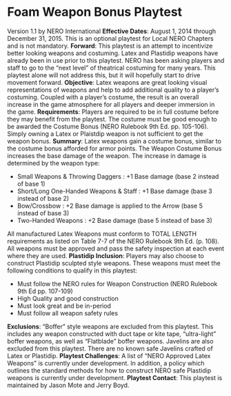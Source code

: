# Foam Weapon Bonus Playtest

Version 1.1 by NERO International
**Effective Dates**: August 1, 2014 through December 31, 2015. This is an optional playtest for Local NERO Chapters and is not mandatory.
**Forward**: This playtest is an attempt to incentivize better looking weapons and costuming. Latex and Plastidip weapons have already been in use prior to this playtest. NERO has been asking players and staff to go to the “next level” of theatrical costuming for many years. This playtest alone will not address this, but it will hopefully start to drive movement forward.
**Objective**: Latex weapons are great looking visual representations of weapons and help to add additional quality to a player’s costuming. Coupled with a player’s costume, the result is an overall increase in the game atmosphere for all players and deeper immersion in the game.
**Requirements**: Players are required to be in full costume before they may benefit from the playtest. The costume must be good enough to
be awarded the Costume Bonus (NERO Rulebook 9th Ed. pp. 105-106). Simply owning a Latex or Plaistdip weapon is not sufficient to get the weapon bonus.
**Summary**: Latex weapons gain a costume bonus, similar to the costume bonus afforded for armor points. The Weapon Costume
Bonus increases the base damage of the weapon. The increase in damage is determined by the weapon type:

- Small Weapons & Throwing Daggers : +1 Base damage (base 2 instead of base 1)
- Short/Long One-Handed Weapons & Staff : +1 Base damage (base 3 instead of base 2)
- Bow/Crossbow : +2 Base damage is applied to the Arrow (base 5 instead of base 3)
- Two-Handed Weapons : +2 Base damage (base 5 instead of base 3)

All manufactured Latex Weapons must conform to TOTAL LENGTH requirements as listed on Table 7-7 of the NERO Rulebook 9th Ed. (p. 108). All weapons must be approved and pass the safety inspection at each event where they are used.
**Plastidip Inclusion**: Players may also choose to construct Plastidip  sculpted style weapons. These weapons must meet the following conditions
to qualify in this playtest:

- Must follow the NERO rules for Weapon Construction (NERO Rulebook 9th Ed pp. 107-109)
- High Quality and good construction
- Must look great and be in-period
- Must follow all weapon safety rules

**Exclusions**: “Boffer” style weapons are excluded from this playtest. This includes any weapon constructed with duct tape or kite tape, “ultra-light” boffer weapons, as well as “Flatblade” boffer weapons. Javelins are also excluded from this playtest. There are no known safe Javelins crafted of Latex or Plastidip.
**Playtest Challenges**: A list of “NERO Approved Latex Weapons” is currently under development. In addition, a policy which outlines the standard methods for how to construct NERO safe Plastidip weapons is currently under development.
**Playtest Contact**: This playtest is maintained by Jason Mote and Jerry Boyd.